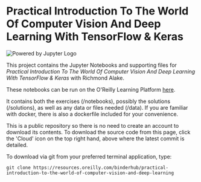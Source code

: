 # Practical Introduction To The World Of Computer Vision And Deep Learning With TensorFlow & Keras

![Powered by Jupyter Logo](https://cdn.oreillystatic.com/images/icons/powered_by_jupyter.png)

This project contains the Jupyter Notebooks and supporting files for _Practical Introduction To The World Of Computer Vision And Deep Learning With TensorFlow & Keras_ with Richmond Alake. 

These notebooks can be run on the O'Reilly Learning Platform [here](https://learning.oreilly.com/jupyter-notebooks/~/9781098116941).

It contains both the exercises (/notebooks), possibly the solutions (/solutions), as well as any data or files needed (/data). If you are familiar with docker, there is also a dockerfile included for your convenience. 

This is a public repository so there is no need to create an account to download its contents. To download the source code from this page, click the 'Cloud' icon on the top right hand, above where the latest commit is detailed.

To download via git from your preferred terminal application, type:

```git clone https://resources.oreilly.com/binderhub/practical-introduction-to-the-world-of-computer-vision-and-deep-learning```
